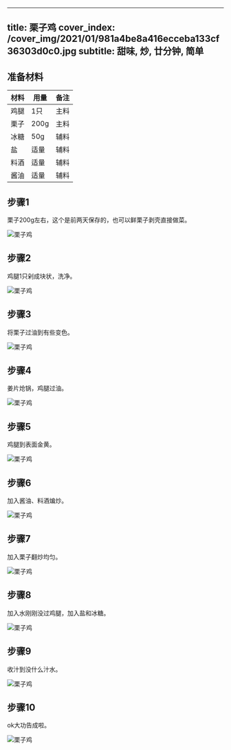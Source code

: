 
---
title: 栗子鸡
cover_index: /cover_img/2021/01/981a4be8a416ecceba133cf36303d0c0.jpg
subtitle: 甜味, 炒, 廿分钟, 简单
---

## 准备材料

| 材料     | 用量 | 备注|
| ------- | ----- | --- |
| 鸡腿 | 1只| 主料 |
| 栗子 | 200g| 主料 |
| 冰糖 | 50g| 辅料 |
| 盐 | 适量| 辅料 |
| 料酒 | 适量| 辅料 |
| 酱油 | 适量| 辅料 |

## 步骤1

栗子200g左右，这个是前两天保存的，也可以鲜栗子剥壳直接做菜。

![栗子鸡](https://i8.meishichina.com/attachment/recipe/201010/201010081801126.JPG?x-oss-process=style/p320) 

## 步骤2

鸡腿1只剁成块状，洗净。

![栗子鸡](https://i8.meishichina.com/attachment/recipe/201010/201010081801270.JPG?x-oss-process=style/p320) 

## 步骤3

将栗子过油到有些变色。

![栗子鸡](https://i8.meishichina.com/attachment/recipe/201010/201010081801443.JPG?x-oss-process=style/p320) 

## 步骤4

姜片炝锅，鸡腿过油。

![栗子鸡](https://i8.meishichina.com/attachment/recipe/201010/201010081802034.JPG?x-oss-process=style/p320) 

## 步骤5

鸡腿到表面金黄。

![栗子鸡](https://i8.meishichina.com/attachment/recipe/201010/201010081802248.JPG?x-oss-process=style/p320) 

## 步骤6

加入酱油、料酒煸炒。

![栗子鸡](https://i8.meishichina.com/attachment/recipe/201010/201010081802407.JPG?x-oss-process=style/p320) 

## 步骤7

加入栗子翻炒均匀。

![栗子鸡](https://i8.meishichina.com/attachment/recipe/201010/201010081802566.JPG?x-oss-process=style/p320) 

## 步骤8

加入水刚刚没过鸡腿，加入盐和冰糖。

![栗子鸡](https://i8.meishichina.com/attachment/recipe/201010/201010081803447.JPG?x-oss-process=style/p320) 

## 步骤9

收汁到没什么汁水。

![栗子鸡](https://i8.meishichina.com/attachment/recipe/201010/201010081804048.JPG?x-oss-process=style/p320) 

## 步骤10

ok大功告成啦。

![栗子鸡](https://i8.meishichina.com/attachment/recipe/201010/201010081804307.JPG?x-oss-process=style/p320) 

